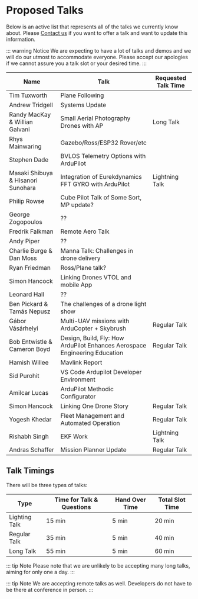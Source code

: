 # Proposed Talks

Below is an active list that represents all of the talks we currently know about. Please [Contact us](/help_and_contact) if you want to offer a talk and want to update this information.

::: warning Notice
We are expecting to have a lot of talks and demos and we will do our utmost to accommodate everyone. Please accept our apologies if we cannot assure you a talk slot or your desired time.
:::

<!-- cspell:disable -->

| Name                               | Talk                                                                       | Requested Talk Time |
| ---------------------------------- | -------------------------------------------------------------------------- | ------------------- |
| Tim Tuxworth                       | Plane Following                                                            |                     |
| Andrew Tridgell                    | Systems Update                                                             |                     |
| Randy MacKay & Willian Galvani     | Small Aerial Photography Drones with AP                                    | Long Talk           |
| Rhys Mainwaring                    | Gazebo/Ross/ESP32 Rover/etc                                                |                     |
| Stephen Dade                       | BVLOS Telemetry Options with ArduPilot                                     |                     |
| Masaki Shibuya & Hisanori Sunohara | Integration of Eurekdynamics FFT GYRO with ArduPilot                       | Lightning Talk      |
| Philip Rowse                       | Cube Pilot Talk of Some Sort, MP update?                                   |                     |
| George Zogopoulos                  | ??                                                                         |                     |
| Fredrik Falkman                    | Remote Aero Talk                                                           |                     |
| Andy Piper                         | ??                                                                         |                     |
| Charlie Burge & Dan Moss           | Manna Talk: Challenges in drone delivery                                   |                     |
| Ryan Friedman                      | Ross/Plane talk?                                                           |                     |
| Simon Hancock                      | Linking Drones VTOL and mobile App                                         |                     |
| Leonard Hall                       | ??                                                                         |                     |
| Ben Pickard & Tamás Nepusz         | The challenges of a drone light show                                       |                     |
| Gábor Vásárhelyi                   | Multi-UAV missions with ArduCopter + Skybrush                              | Regular Talk        |
| Bob Entwistle & Cameron Boyd       | Design, Build, Fly: How ArduPilot Enhances Aerospace Engineering Education | Regular Talk        |
| Hamish Willee                      | Mavlink Report                                                             |                     |
| Sid Purohit                        | VS Code Ardupilot Developer Environment                                    |                     |
| Amilcar Lucas                      | ArduPilot Methodic Configurator                                            |                     |
| Simon Hancock                      | Linking One Drone Story                                                    | Regular Talk        |
| Yogesh Khedar                      | Fleet Management and Automated Operation                                   | Regular Talk        |
| Rishabh Singh                      | EKF Work                                                                   | Lightning Talk      |
| Andras Schaffer                    | Mission Planner Update                                                     | Regular Talk        |

<!-- cspell:enable -->

## Talk Timings

There will be three types of talks:

| Type          | Time for Talk & Questions | Hand Over Time | Total Slot Time |
| ------------- | ------------------------- | -------------- | --------------- |
| Lighting Talk | 15 min                    | 5 min          | 20 min          |
| Regular Talk  | 35 min                    | 5 min          | 40 min          |
| Long Talk     | 55 min                    | 5 min          | 60 min          |

::: tip Note
Please note that we are unlikely to be accepting many long talks, aiming for only one a day.
:::

::: tip Note
We are accepting remote talks as well. Developers do not have to be there at conference in person.
:::
